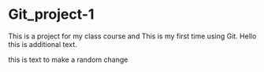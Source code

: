 # Git_project-1
This is a project for my class course and This is my first time using Git. Hello this is additional text.

this is text to make a random change